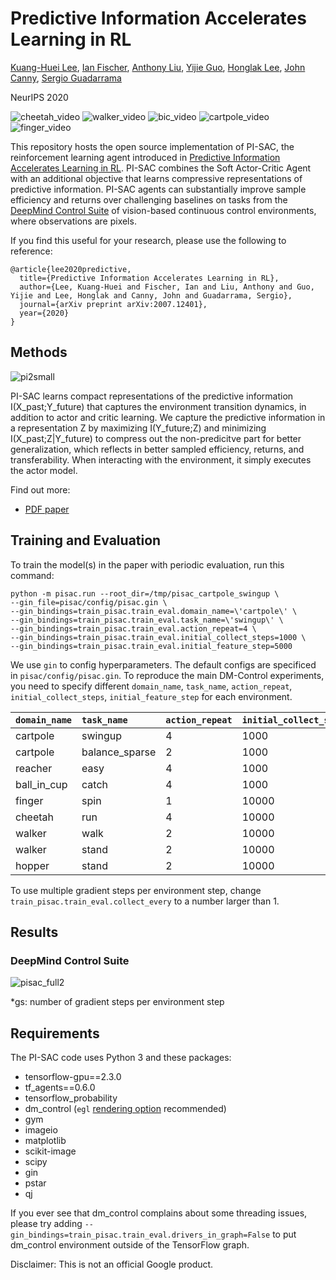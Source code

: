 # Predictive Information Accelerates Learning in RL

[Kuang-Huei Lee][leekh], [Ian Fischer][iansf], [Anthony Liu][aliu],
[Yijie Guo][yguo], [Honglak Lee][honglak], [John Canny][canny],
[Sergio Guadarrama][sguada]

NeurIPS 2020

![cheetah_video](https://user-images.githubusercontent.com/4847452/95011238-33857a00-05e4-11eb-9224-7913a8859381.gif)
![walker_video](https://user-images.githubusercontent.com/4847452/95011273-50ba4880-05e4-11eb-87d2-8a5c0ab54bc7.gif)
![bic_video](https://user-images.githubusercontent.com/4847452/95011243-3c764b80-05e4-11eb-907e-3e0790bff4e1.gif)
![cartpole_video](https://user-images.githubusercontent.com/4847452/95011256-413aff80-05e4-11eb-964a-37a333412245.gif)
![finger_video](https://user-images.githubusercontent.com/4847452/95011270-4d26c180-05e4-11eb-9524-0db5dbc7c7ce.gif)

This repository hosts the open source implementation of PI-SAC, the
reinforcement learning agent introduced in
[Predictive Information Accelerates Learning in RL][paper]. PI-SAC combines the
Soft Actor-Critic Agent with an additional objective that learns compressive
representations of predictive information. PI-SAC agents can substantially
improve sample efficiency and returns over challenging baselines on tasks from
the [DeepMind Control Suite][dmc_paper] of vision-based continuous control
environments, where observations are pixels.

[paper]: https://arxiv.org/abs/2007.12401
[pdf_paper]: https://arxiv.org/pdf/2007.12401.pdf
[leekh]: https://scholar.google.com/citations?user=rE7-N30AAAAJ
[iansf]: https://scholar.google.com/citations?user=Z63Zf_0AAAAJ
[aliu]: https://scholar.google.com/citations?user=TjEqCOAAAAAJ
[yguo]: https://scholar.google.com/citations?user=ONuIPv0AAAAJ
[honglak]: https://scholar.google.com/citations?user=fmSHtE8AAAAJ
[canny]: https://scholar.google.com/citations?user=LAv0HTEAAAAJ
[sguada]: https://scholar.google.com/citations?user=gYiCq88AAAAJ
[dmc_paper]: https://arxiv.org/abs/1801.00690

If you find this useful for your research, please use the following to
reference:

```
@article{lee2020predictive,
  title={Predictive Information Accelerates Learning in RL},
  author={Lee, Kuang-Huei and Fischer, Ian and Liu, Anthony and Guo, Yijie and Lee, Honglak and Canny, John and Guadarrama, Sergio},
  journal={arXiv preprint arXiv:2007.12401},
  year={2020}
}
```

## Methods

![pi2small](https://user-images.githubusercontent.com/4847452/95029558-e7771b80-065d-11eb-8f8b-7c2ecffc1222.png)

PI-SAC learns compact representations of the predictive information
I(X_past;Y_future) that captures the environment transition dynamics, in
addition to actor and critic learning. We capture the predictive information in
a representation Z by maximizing I(Y_future;Z) and minimizing
I(X_past;Z|Y_future) to compress out the non-predicitve part for better
generalization, which reflects in better sampled efficiency, returns, and
transferability. When interacting with the environment, it simply executes the
actor model.

Find out more:

-   [PDF paper][pdf_paper]

## Training and Evaluation

To train the model(s) in the paper with periodic evaluation, run this command:

```train
python -m pisac.run --root_dir=/tmp/pisac_cartpole_swingup \
--gin_file=pisac/config/pisac.gin \
--gin_bindings=train_pisac.train_eval.domain_name=\'cartpole\' \
--gin_bindings=train_pisac.train_eval.task_name=\'swingup\' \
--gin_bindings=train_pisac.train_eval.action_repeat=4 \
--gin_bindings=train_pisac.train_eval.initial_collect_steps=1000 \
--gin_bindings=train_pisac.train_eval.initial_feature_step=5000
```

We use `gin` to config hyperparameters. The default configs are specificed in
`pisac/config/pisac.gin`. To reproduce the main DM-Control experiments, you need
to specify different `domain_name`, `task_name`, `action_repeat`,
`initial_collect_steps`, `initial_feature_step` for each environment.

`domain_name` | `task_name`    | `action_repeat` | `initial_collect_steps` | `initial_feature_step`
:------------ | :------------- | :-------------- | :---------------------- | :---------------------
cartpole      | swingup        | 4               | 1000                    | 5000
cartpole      | balance_sparse | 2               | 1000                    | 5000
reacher       | easy           | 4               | 1000                    | 5000
ball_in_cup   | catch          | 4               | 1000                    | 5000
finger        | spin           | 1               | 10000                   | 0
cheetah       | run            | 4               | 10000                   | 10000
walker        | walk           | 2               | 10000                   | 10000
walker        | stand          | 2               | 10000                   | 10000
hopper        | stand          | 2               | 10000                   | 10000

To use multiple gradient steps per environment step, change
`train_pisac.train_eval.collect_every` to a number larger than 1.

## Results

### DeepMind Control Suite

![pisac_full2](https://user-images.githubusercontent.com/4847452/95033853-71ca7a00-0674-11eb-8a0f-afea8e63b4bf.png)

\*gs: number of gradient steps per environment step

## Requirements

The PI-SAC code uses Python 3 and these packages:

-   tensorflow-gpu==2.3.0
-   tf_agents==0.6.0
-   tensorflow_probability
-   dm_control (`egl` [rendering option][rendering] recommended)
-   gym
-   imageio
-   matplotlib
-   scikit-image
-   scipy
-   gin
-   pstar
-   qj

If you ever see that dm_control complains about some threading issues, please
try adding `--gin_bindings=train_pisac.train_eval.drivers_in_graph=False` to put
dm_control environment outside of the TensorFlow graph.

[rendering]: https://github.com/deepmind/dm_control#rendering

Disclaimer: This is not an official Google product.
